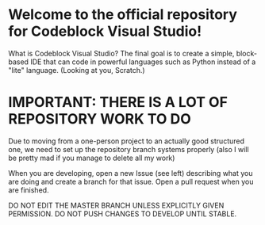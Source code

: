 # Welcome to the official repository for Codeblock Visual Studio! #

What is Codeblock Visual Studio? The final goal is to create a simple,
block-based IDE that can code in powerful languages such as Python instead
of a "lite" language. (Looking at you, Scratch.)

# IMPORTANT: THERE IS A LOT OF REPOSITORY WORK TO DO #

Due to moving from a one-person project to an actually good structured one,
we need to set up the repository branch systems properly (also I will be pretty mad
if you manage to delete all my work)

When you are developing, open a new Issue (see left) describing what you are doing
and create a branch for that issue. Open a pull request when you are finished.

DO NOT EDIT THE MASTER BRANCH UNLESS EXPLICITLY GIVEN PERMISSION.
DO NOT PUSH CHANGES TO DEVELOP UNTIL STABLE.
